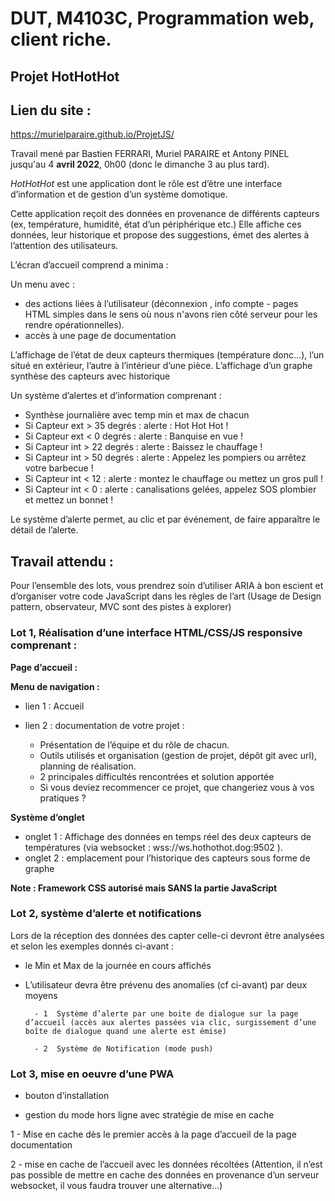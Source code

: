 
# DUT, M4103C, Programmation web, client riche.


  


## Projet HotHotHot

## Lien du site :
https://murielparaire.github.io/ProjetJS/


  
Travail mené par Bastien FERRARI, Muriel PARAIRE et Antony PINEL jusqu'au 4 **avril 2022**, 0h00 (donc le dimanche 3 au plus tard).

  

_HotHotHot_ est une application dont le rôle est d’être une interface d’information et de gestion d’un système domotique.


Cette application reçoit des données en provenance de différents capteurs (ex, température, humidité, état d’un périphérique etc.)
Elle affiche ces données, leur historique et propose des suggestions, émet des alertes à l’attention des utilisateurs.

L’écran d’accueil comprend a minima :

Un menu avec  :

- des actions liées  à l’utilisateur (déconnexion , info compte - pages HTML simples dans le sens où nous n'avons rien côté serveur pour les rendre opérationnelles).
- accès à une page de documentation

L’affichage de l’état de deux capteurs thermiques (température donc…), l’un situé en extérieur, l’autre à l’intérieur d’une pièce.
L’affichage d’un graphe synthèse des capteurs avec historique


Un système d’alertes et d’information comprenant :

-   Synthèse journalière avec temp min et max de chacun
-   Si Capteur ext >  35 degrés :  alerte : Hot Hot Hot !
-   Si Capteur ext <  0 degrés : alerte : Banquise en vue !
-   Si Capteur int > 22 degrés : alerte : Baissez le chauffage !
-   Si Capteur int > 50 degrés : alerte : Appelez les pompiers ou arrêtez votre barbecue !
-   Si Capteur int < 12 : alerte : montez le chauffage ou mettez un gros pull  !
-   Si Capteur int < 0 : alerte : canalisations gelées, appelez SOS plombier et mettez un bonnet !

Le système d’alerte permet, au clic et par événement, de faire apparaître le détail de l’alerte.


## Travail attendu :

Pour l’ensemble des lots, vous prendrez soin d’utiliser ARIA à bon escient et d’organiser votre code JavaScript dans les règles de l’art (Usage de Design pattern, observateur, MVC sont des pistes à explorer)  


### Lot 1, Réalisation d’une interface HTML/CSS/JS responsive comprenant :


**Page d’accueil :**


**Menu de navigation :**


- lien 1 : Accueil
- lien 2 : documentation de votre projet :

	- Présentation de l’équipe et du rôle de chacun.
	- Outils utilisés et organisation (gestion de projet, dépôt git avec url), planning de réalisation.
	- 2 principales difficultés rencontrées et solution apportée
	- Si vous deviez recommencer ce projet, que changeriez vous à vos pratiques ?


**Système d’onglet**


- onglet 1 : Affichage des données en temps réel des deux capteurs de températures (via websocket : wss://ws.hothothot.dog:9502 ).
- onglet 2 : emplacement pour l’historique des capteurs sous forme de graphe

**Note : Framework CSS autorisé mais SANS la partie JavaScript**


### Lot 2, système d’alerte et notifications


Lors de la réception des données des capter celle-ci devront être analysées et selon les exemples donnés ci-avant :


- le Min et Max de la journée en cours affichés
- L’utilisateur devra être prévenu des anomalies (cf ci-avant) par deux moyens 

		- 1  Système d’alerte par une boite de dialogue sur la page d’accueil (accès aux alertes passées via clic, surgissement d’une boîte de dialogue quand une alerte est émise)

		- 2  Système de Notification (mode push)


### Lot 3, mise en oeuvre d’une  PWA


- bouton d’installation


- gestion du mode hors ligne avec stratégie de mise en cache


1 - Mise en cache dès le premier accès à la page d’accueil de la page documentation


2 - mise en cache de l’accueil avec les données récoltées (Attention, il n’est pas possible de mettre en cache des données en provenance d’un serveur websocket, il vous faudra trouver une alternative…)

<!--stackedit_data:eyJoaXN0b3J5IjpbLTgxNTgyMTk3N119-->
